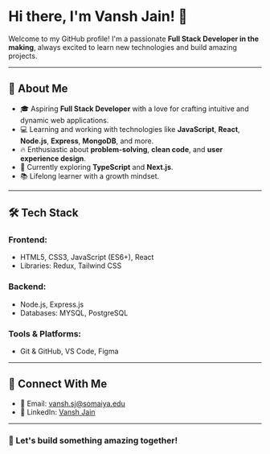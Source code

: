 # Hi there, I'm Vansh Jain! 👋

Welcome to my GitHub profile! I'm a passionate **Full Stack Developer in the making**, always excited to learn new technologies and build amazing projects.

---

## 🌟 About Me
- 🎓 Aspiring **Full Stack Developer** with a love for crafting intuitive and dynamic web applications.
- 💻 Learning and working with technologies like **JavaScript**, **React**, **Node.js**, **Express**, **MongoDB**, and more.
- 🔥 Enthusiastic about **problem-solving**, **clean code**, and **user experience design**.
- 🌱 Currently exploring **TypeScript** and **Next.js**.
- 📚 Lifelong learner with a growth mindset.

---

## 🛠️ Tech Stack
### Frontend:
- HTML5, CSS3, JavaScript (ES6+), React
- Libraries: Redux, Tailwind CSS

### Backend:
- Node.js, Express.js
- Databases: MYSQL, PostgreSQL

### Tools & Platforms:
- Git & GitHub, VS Code, Figma

---

<!--## 🚀 Projects
Here are some projects I'm proud of:

1. **Portfolio Website** - A personal portfolio showcasing my work and skills.
   - Tech: HTML, CSS, JavaScript
   - [Live Demo](#) | [Repository](#)

2. **Task Manager App** - A simple task management system.
   - Tech: React, Node.js, MongoDB
   - [Live Demo](#) | [Repository](#)

3. **E-commerce Platform** - A basic e-commerce site with user authentication and shopping cart functionality.
   - Tech: React, Redux, Express, MongoDB
   - [Live Demo](#) | [Repository](#)

--- -->
<!--
## 📈 GitHub Stats
![Vansh Jain's GitHub Stats](https://github-readme-stats.vercel.app/api?username=CodeWithVansh-Jain&show_icons=true&theme=radical)
![Top Languages](https://github-readme-stats.vercel.app/api/top-langs/?username=CodeWithVansh-Jain&layout=compact&theme=radical)

--->

## 🤝 Connect With Me
- 📧 Email: vansh.sj@somaiya.edu
- 💼 LinkedIn: [Vansh Jain](https://www.linkedin.com/in/codewithvansh-jain/)

---

### 🌈 Let's build something amazing together!
